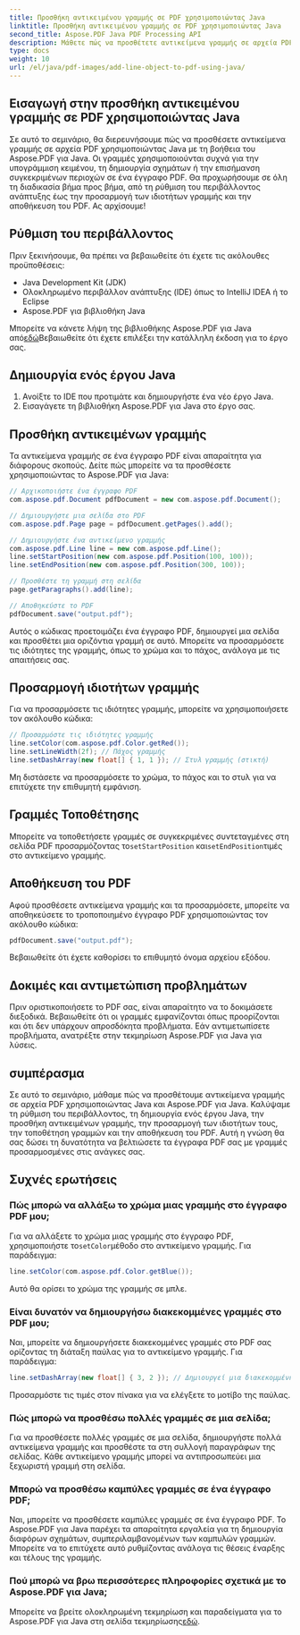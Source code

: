 ```yaml
---
title: Προσθήκη αντικειμένου γραμμής σε PDF χρησιμοποιώντας Java
linktitle: Προσθήκη αντικειμένου γραμμής σε PDF χρησιμοποιώντας Java
second_title: Aspose.PDF Java PDF Processing API
description: Μάθετε πώς να προσθέτετε αντικείμενα γραμμής σε αρχεία PDF χρησιμοποιώντας Java με το Aspose.PDF για Java. Προσαρμόστε τις γραμμές, τοποθετήστε τις και δημιουργήστε δυναμικά PDF χωρίς κόπο.
type: docs
weight: 10
url: /el/java/pdf-images/add-line-object-to-pdf-using-java/
---
```


## Εισαγωγή στην προσθήκη αντικειμένου γραμμής σε PDF χρησιμοποιώντας Java

Σε αυτό το σεμινάριο, θα διερευνήσουμε πώς να προσθέσετε αντικείμενα γραμμής σε αρχεία PDF χρησιμοποιώντας Java με τη βοήθεια του Aspose.PDF για Java. Οι γραμμές χρησιμοποιούνται συχνά για την υπογράμμιση κειμένου, τη δημιουργία σχημάτων ή την επισήμανση συγκεκριμένων περιοχών σε ένα έγγραφο PDF. Θα προχωρήσουμε σε όλη τη διαδικασία βήμα προς βήμα, από τη ρύθμιση του περιβάλλοντος ανάπτυξης έως την προσαρμογή των ιδιοτήτων γραμμής και την αποθήκευση του PDF. Ας αρχίσουμε!

## Ρύθμιση του περιβάλλοντος

Πριν ξεκινήσουμε, θα πρέπει να βεβαιωθείτε ότι έχετε τις ακόλουθες προϋποθέσεις:

- Java Development Kit (JDK)
- Ολοκληρωμένο περιβάλλον ανάπτυξης (IDE) όπως το IntelliJ IDEA ή το Eclipse
- Aspose.PDF για βιβλιοθήκη Java

 Μπορείτε να κάνετε λήψη της βιβλιοθήκης Aspose.PDF για Java από[εδώ](https://releases.aspose.com/pdf/java/)Βεβαιωθείτε ότι έχετε επιλέξει την κατάλληλη έκδοση για το έργο σας.

## Δημιουργία ενός έργου Java

1. Ανοίξτε το IDE που προτιμάτε και δημιουργήστε ένα νέο έργο Java.
2. Εισαγάγετε τη βιβλιοθήκη Aspose.PDF για Java στο έργο σας.

## Προσθήκη αντικειμένων γραμμής

Τα αντικείμενα γραμμής σε ένα έγγραφο PDF είναι απαραίτητα για διάφορους σκοπούς. Δείτε πώς μπορείτε να τα προσθέσετε χρησιμοποιώντας το Aspose.PDF για Java:

```java
// Αρχικοποιήστε ένα έγγραφο PDF
com.aspose.pdf.Document pdfDocument = new com.aspose.pdf.Document();

// Δημιουργήστε μια σελίδα στο PDF
com.aspose.pdf.Page page = pdfDocument.getPages().add();

// Δημιουργήστε ένα αντικείμενο γραμμής
com.aspose.pdf.Line line = new com.aspose.pdf.Line();
line.setStartPosition(new com.aspose.pdf.Position(100, 100));
line.setEndPosition(new com.aspose.pdf.Position(300, 100));

// Προσθέστε τη γραμμή στη σελίδα
page.getParagraphs().add(line);

// Αποθηκεύστε το PDF
pdfDocument.save("output.pdf");
```

Αυτός ο κώδικας προετοιμάζει ένα έγγραφο PDF, δημιουργεί μια σελίδα και προσθέτει μια οριζόντια γραμμή σε αυτό. Μπορείτε να προσαρμόσετε τις ιδιότητες της γραμμής, όπως το χρώμα και το πάχος, ανάλογα με τις απαιτήσεις σας.

## Προσαρμογή ιδιοτήτων γραμμής

Για να προσαρμόσετε τις ιδιότητες γραμμής, μπορείτε να χρησιμοποιήσετε τον ακόλουθο κώδικα:

```java
// Προσαρμόστε τις ιδιότητες γραμμής
line.setColor(com.aspose.pdf.Color.getRed());
line.setLineWidth(2f); // Πάχος γραμμής
line.setDashArray(new float[] { 1, 1 }); // Στυλ γραμμής (στικτή)
```

Μη διστάσετε να προσαρμόσετε το χρώμα, το πάχος και το στυλ για να επιτύχετε την επιθυμητή εμφάνιση.

## Γραμμές Τοποθέτησης

 Μπορείτε να τοποθετήσετε γραμμές σε συγκεκριμένες συντεταγμένες στη σελίδα PDF προσαρμόζοντας το`setStartPosition` και`setEndPosition`τιμές στο αντικείμενο γραμμής.

## Αποθήκευση του PDF

Αφού προσθέσετε αντικείμενα γραμμής και τα προσαρμόσετε, μπορείτε να αποθηκεύσετε το τροποποιημένο έγγραφο PDF χρησιμοποιώντας τον ακόλουθο κώδικα:

```java
pdfDocument.save("output.pdf");
```

Βεβαιωθείτε ότι έχετε καθορίσει το επιθυμητό όνομα αρχείου εξόδου.

## Δοκιμές και αντιμετώπιση προβλημάτων

Πριν οριστικοποιήσετε το PDF σας, είναι απαραίτητο να το δοκιμάσετε διεξοδικά. Βεβαιωθείτε ότι οι γραμμές εμφανίζονται όπως προορίζονται και ότι δεν υπάρχουν απροσδόκητα προβλήματα. Εάν αντιμετωπίσετε προβλήματα, ανατρέξτε στην τεκμηρίωση Aspose.PDF για Java για λύσεις.

## συμπέρασμα

Σε αυτό το σεμινάριο, μάθαμε πώς να προσθέτουμε αντικείμενα γραμμής σε αρχεία PDF χρησιμοποιώντας Java και Aspose.PDF για Java. Καλύψαμε τη ρύθμιση του περιβάλλοντος, τη δημιουργία ενός έργου Java, την προσθήκη αντικειμένων γραμμής, την προσαρμογή των ιδιοτήτων τους, την τοποθέτηση γραμμών και την αποθήκευση του PDF. Αυτή η γνώση θα σας δώσει τη δυνατότητα να βελτιώσετε τα έγγραφα PDF σας με γραμμές προσαρμοσμένες στις ανάγκες σας.

## Συχνές ερωτήσεις

### Πώς μπορώ να αλλάξω το χρώμα μιας γραμμής στο έγγραφο PDF μου;

 Για να αλλάξετε το χρώμα μιας γραμμής στο έγγραφο PDF, χρησιμοποιήστε το`setColor`μέθοδο στο αντικείμενο γραμμής. Για παράδειγμα:

```java
line.setColor(com.aspose.pdf.Color.getBlue());
```

Αυτό θα ορίσει το χρώμα της γραμμής σε μπλε.

### Είναι δυνατόν να δημιουργήσω διακεκομμένες γραμμές στο PDF μου;

Ναι, μπορείτε να δημιουργήσετε διακεκομμένες γραμμές στο PDF σας ορίζοντας τη διάταξη παύλας για το αντικείμενο γραμμής. Για παράδειγμα:

```java
line.setDashArray(new float[] { 3, 2 }); // Δημιουργεί μια διακεκομμένη γραμμή
```

Προσαρμόστε τις τιμές στον πίνακα για να ελέγξετε το μοτίβο της παύλας.

### Πώς μπορώ να προσθέσω πολλές γραμμές σε μια σελίδα;

Για να προσθέσετε πολλές γραμμές σε μια σελίδα, δημιουργήστε πολλά αντικείμενα γραμμής και προσθέστε τα στη συλλογή παραγράφων της σελίδας. Κάθε αντικείμενο γραμμής μπορεί να αντιπροσωπεύει μια ξεχωριστή γραμμή στη σελίδα.

### Μπορώ να προσθέσω καμπύλες γραμμές σε ένα έγγραφο PDF;

Ναι, μπορείτε να προσθέσετε καμπύλες γραμμές σε ένα έγγραφο PDF. Το Aspose.PDF για Java παρέχει τα απαραίτητα εργαλεία για τη δημιουργία διαφόρων σχημάτων, συμπεριλαμβανομένων των καμπυλών γραμμών. Μπορείτε να το επιτύχετε αυτό ρυθμίζοντας ανάλογα τις θέσεις έναρξης και τέλους της γραμμής.

### Πού μπορώ να βρω περισσότερες πληροφορίες σχετικά με το Aspose.PDF για Java;

Μπορείτε να βρείτε ολοκληρωμένη τεκμηρίωση και παραδείγματα για το Aspose.PDF για Java στη σελίδα τεκμηρίωσης[εδώ](https://reference.aspose.com/pdf/java/).